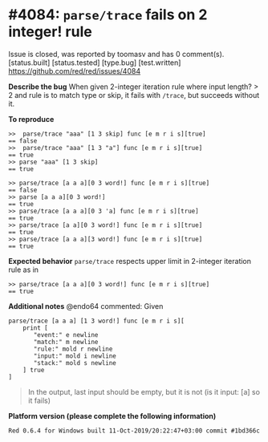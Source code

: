 
#4084: `parse/trace` fails on 2 integer! rule
================================================================================
Issue is closed, was reported by toomasv and has 0 comment(s).
[status.built] [status.tested] [type.bug] [test.written]
<https://github.com/red/red/issues/4084>

**Describe the bug**
When given 2-integer iteration rule where input length? > 2 and rule is to match type or skip, it fails with `/trace`, but succeeds without it.

**To reproduce**
```
>>  parse/trace "aaa" [1 3 skip] func [e m r i s][true]
== false
>>  parse/trace "aaa" [1 3 "a"] func [e m r i s][true]
== true
>> parse "aaa" [1 3 skip]
== true
```
```
>> parse/trace [a a a][0 3 word!] func [e m r i s][true]
== false
>> parse [a a a][0 3 word!]
== true
>> parse/trace [a a a][0 3 'a] func [e m r i s][true]
== true
>> parse/trace [a a][0 3 word!] func [e m r i s][true]
== true
>> parse/trace [a a a][3 word!] func [e m r i s][true]
== true
```

**Expected behavior**
`parse/trace` respects upper limit in 2-integer iteration rule as in
```
>> parse/trace [a a a][0 3 word!] func [e m r i s][true]
== true
```

**Additional notes**
@endo64 commented: Given
```
parse/trace [a a a] [1 3 word!] func [e m r i s][
    print [
       "event:" e newline 
       "match:" m newline 
       "rule:" mold r newline 
       "input:" mold i newline 
       "stack:" mold s newline
    ] true
]
```
> In the output, last input should be empty, but it is not (is it input: [a] so it fails)

**Platform version (please complete the following information)**
```
Red 0.6.4 for Windows built 11-Oct-2019/20:22:47+03:00 commit #1bd366c
```



